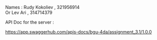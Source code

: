 Names : Rudy Kokoliev , 321956914  
        Or Lev Ari , 314714379

API Doc for the server : 

https://app.swaggerhub.com/apis-docs/bgu-4da/assignment_3.1/1.0.0
